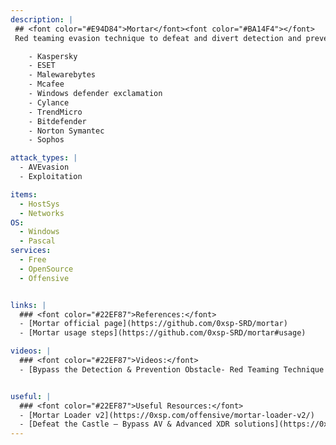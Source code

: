 ```yaml
---
description: |
 ## <font color="#E94D84">Mortar</font><font color="#BA14F4"></font>
 Red teaming evasion technique to defeat and divert detection and prevention of security products (AV/EDR/XDR).Mortar Loader performs encryption and decryption of selected binary inside the memory streams and execute it directly without writing any malicious indicator into the hard-drive. Mortar is able to bypass modern anti-virus products and advanced XDR solutions and it has been tested and confirmed bypass for the following 

    - Kaspersky 
    - ESET 
    - Malewarebytes 
    - Mcafee 
    - Windows defender exclamation
    - Cylance
    - TrendMicro 
    - Bitdefender 
    - Norton Symantec 
    - Sophos 

attack_types: |
  - AVEvasion
  - Exploitation

items:
  - HostSys
  - Networks
OS:
  - Windows
  - Pascal
services:
  - Free
  - OpenSource
  - Offensive


links: |
  ### <font color="#22EF87">References:</font>
  - [Mortar official page](https://github.com/0xsp-SRD/mortar)
  - [Mortar usage steps](https://github.com/0xsp-SRD/mortar#usage)

videos: | 
  ### <font color="#22EF87">Videos:</font>
  - [Bypass the Detection & Prevention Obstacle- Red Teaming Technique - (Lawrence Amer CRESTCon Asia)](https://youtu.be/H7EMBz7GLMk)


useful: |
  ### <font color="#22EF87">Useful Resources:</font>
  - [Mortar Loader v2](https://0xsp.com/offensive/mortar-loader-v2/)
  - [Defeat the Castle – Bypass AV & Advanced XDR solutions](https://0xsp.com/security%20research%20%20development%20srd/defeat-the-castle-bypass-av-advanced-xdr-solutions/)
---
```


